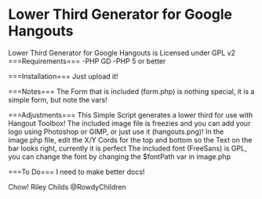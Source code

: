 Lower Third Generator for Google Hangouts 
=================

Lower Third Generator for Google Hangouts is Licensed under GPL v2
===Requirements===
-PHP GD
-PHP 5 or better

===Installation===
Just upload it!

===Notes===
The Form that is included (form.php) is nothing special, it is a simple form, but note the vars!

===Adjustments===
This Simple Script generates a lower third for use with Hangout Toolbox!
The included image file is freezies and you can add your logo using Photoshop or GIMP, or just use it (hangouts.png)!
In the image.php file, edit the X/Y Cords for the top and bottom so the Text on the bar looks right, currently it is perfect
The included font (FreeSans) is GPL, you can change the font by changing the $fontPath var in image.php

===To Do===
I need to make better docs!

Chow!
Riley Childs
@RowdyChildren